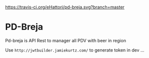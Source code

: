 https://travis-ci.org/eHattori/pd-breja.svg?branch=master

# PD-Breja

Pd-breja is API Rest to manager all PDV with beer in region 

Use `http://jwtbuilder.jamiekurtz.com/` to generate token in dev
...